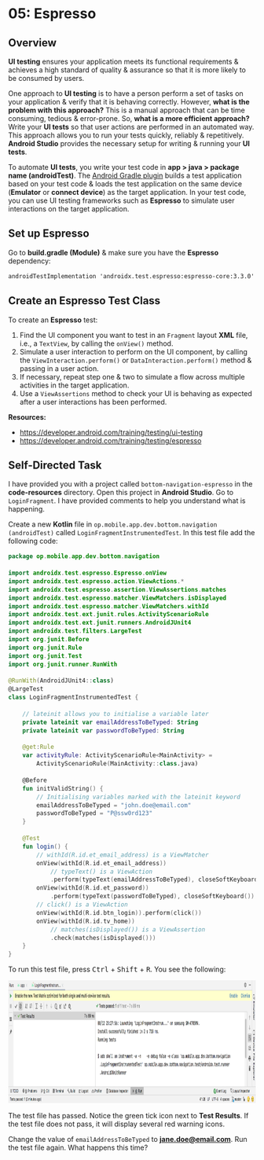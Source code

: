 # **05: Espresso**

## Overview

**UI testing** ensures your application meets its functional requirements & achieves a high standard of quality & assurance so that it is more likely to be consumed by users.

One approach to **UI testing** is to have a person perform a set of tasks on your application & verify that it is behaving correctly. However, **what is the problem with this approach?** This is a manual approach that can be time consuming, tedious & error-prone. So, **what is a more efficient approach?** Write your **UI tests** so that user actions are performed in an automated way. This approach allows you to run your tests quickly, reliably & repetitively. **Android Studio** provides the necessary setup for writing & running your **UI tests**.

To automate **UI tests**, you write your test code in **app > java > package name (androidTest)**. The [Android Gradle plugin](https://developer.android.com/studio/releases/gradle-plugin) builds a test application based on your test code & loads the test application on the same device (**Emulator** or **connect device**) as the target application. In your test code, you can use UI testing frameworks such as **Espresso** to simulate user interactions on the target application.

## Set up Espresso

Go to **build.gradle (Module)** & make sure you have the **Espresso** dependency:

```xml
androidTestImplementation 'androidx.test.espresso:espresso-core:3.3.0'
```

## Create an Espresso Test Class

To create an **Espresso** test:

1. Find the UI component you want to test in an `Fragment` layout **XML** file, i.e., a `TextView`, by calling the `onView()` method.
2. Simulate a user interaction to perform on the UI component, by calling the `ViewInteraction.perform()` or `DataInteraction.perform()` method & passing in a user action.
3. If necessary, repeat step one & two to simulate a flow across multiple activities in the target application.
4. Use a `ViewAssertions` method to check your UI is behaving as expected after a user interactions has been performed.

**Resources:** 

- <https://developer.android.com/training/testing/ui-testing>
- <https://developer.android.com/training/testing/espresso>

## Self-Directed Task

I have provided you with a project called `bottom-navigation-espresso` in the **code-resources** directory. Open this project in **Android Studio**. Go to `LoginFragment`. I have provided comments to help you understand what is happening. 

Create a new **Kotlin** file in `op.mobile.app.dev.bottom.navigation (androidTest)` called `LoginFragmentInstrumentedTest`. In this test file add the following code:

```kotlin
package op.mobile.app.dev.bottom.navigation

import androidx.test.espresso.Espresso.onView
import androidx.test.espresso.action.ViewActions.*
import androidx.test.espresso.assertion.ViewAssertions.matches
import androidx.test.espresso.matcher.ViewMatchers.isDisplayed
import androidx.test.espresso.matcher.ViewMatchers.withId
import androidx.test.ext.junit.rules.ActivityScenarioRule
import androidx.test.ext.junit.runners.AndroidJUnit4
import androidx.test.filters.LargeTest
import org.junit.Before
import org.junit.Rule
import org.junit.Test
import org.junit.runner.RunWith

@RunWith(AndroidJUnit4::class)
@LargeTest
class LoginFragmentInstrumentedTest {

    // lateinit allows you to initialise a variable later
    private lateinit var emailAddressToBeTyped: String
    private lateinit var passwordToBeTyped: String

    @get:Rule
    var activityRule: ActivityScenarioRule<MainActivity> =
        ActivityScenarioRule(MainActivity::class.java)

    @Before
    fun initValidString() {
        // Initialising variables marked with the lateinit keyword
        emailAddressToBeTyped = "john.doe@email.com"
        passwordToBeTyped = "P@ssw0rd123"
    }

    @Test
    fun login() {
        // withId(R.id.et_email_address) is a ViewMatcher
        onView(withId(R.id.et_email_address))
            // typeText() is a ViewAction
            .perform(typeText(emailAddressToBeTyped), closeSoftKeyboard())
        onView(withId(R.id.et_password))
            .perform(typeText(passwordToBeTyped), closeSoftKeyboard())
        // click() is a ViewAction
        onView(withId(R.id.btn_login)).perform(click())
        onView(withId(R.id.tv_home))
            // matches(isDisplayed()) is a ViewAssertion
            .check(matches(isDisplayed()))
    }
}
```

To run this test file, press <kbd>Ctrl</kbd> + <kbd>Shift</kbd> + <kbd>R</kbd>. You see the following:

<img src="../resources/img/05-espresso/login-fragment-test-results.png" width="800" height="250" />

The test file has passed. Notice the green tick icon next to **Test Results**. If the test file does not pass, it will display several red warning icons.

Change the value of `emailAddressToBeTyped` to **jane.doe@email.com**. Run the test file again. What happens this time?
